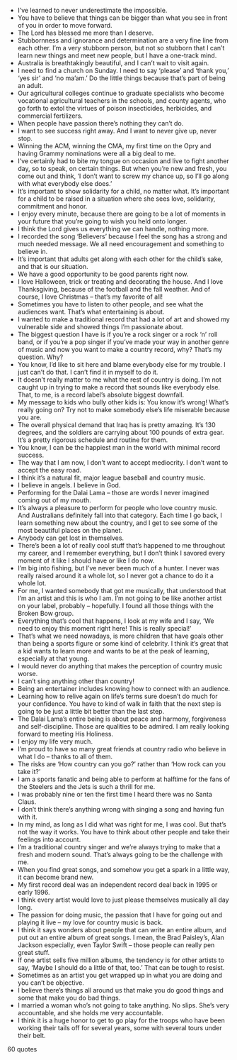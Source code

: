  - I’ve learned to never underestimate the impossible.
 - You have to believe that things can be bigger than what you see in front of you in order to move forward.
 - The Lord has blessed me more than I deserve.
 - Stubbornness and ignorance and determination are a very fine line from each other. I’m a very stubborn person, but not so stubborn that I can’t learn new things and meet new people, but I have a one-track mind.
 - Australia is breathtakingly beautiful, and I can’t wait to visit again.
 - I need to find a church on Sunday. I need to say ‘please’ and ‘thank you,’ ‘yes sir’ and ‘no ma’am.’ Do the little things because that’s part of being an adult.
 - Our agricultural colleges continue to graduate specialists who become vocational agricultural teachers in the schools, and county agents, who go forth to extol the virtues of poison insecticides, herbicides, and commercial fertilizers.
 - When people have passion there’s nothing they can’t do.
 - I want to see success right away. And I want to never give up, never stop.
 - Winning the ACM, winning the CMA, my first time on the Opry and having Grammy nominations were all a big deal to me.
 - I’ve certainly had to bite my tongue on occasion and live to fight another day, so to speak, on certain things. But when you’re new and fresh, you come out and think, ‘I don’t want to screw my chance up, so I’ll go along with what everybody else does.’
 - It’s important to show solidarity for a child, no matter what. It’s important for a child to be raised in a situation where she sees love, solidarity, commitment and honor.
 - I enjoy every minute, because there are going to be a lot of moments in your future that you’re going to wish you held onto longer.
 - I think the Lord gives us everything we can handle, nothing more.
 - I recorded the song ‘Believers’ because I feel the song has a strong and much needed message. We all need encouragement and something to believe in.
 - It’s important that adults get along with each other for the child’s sake, and that is our situation.
 - We have a good opportunity to be good parents right now.
 - I love Halloween, trick or treating and decorating the house. And I love Thanksgiving, because of the football and the fall weather. And of course, I love Christmas – that’s my favorite of all!
 - Sometimes you have to listen to other people, and see what the audiences want. That’s what entertaining is about.
 - I wanted to make a traditional record that had a lot of art and showed my vulnerable side and showed things I’m passionate about.
 - The biggest question I have is if you’re a rock singer or a rock ‘n’ roll band, or if you’re a pop singer if you’ve made your way in another genre of music and now you want to make a country record, why? That’s my question. Why?
 - You know, I’d like to sit here and blame everybody else for my trouble. I just can’t do that. I can’t find it in myself to do it.
 - It doesn’t really matter to me what the rest of country is doing. I’m not caught up in trying to make a record that sounds like everybody else. That, to me, is a record label’s absolute biggest downfall.
 - My message to kids who bully other kids is: You know it’s wrong! What’s really going on? Try not to make somebody else’s life miserable because you are.
 - The overall physical demand that Iraq has is pretty amazing. It’s 130 degrees, and the soldiers are carrying about 100 pounds of extra gear. It’s a pretty rigorous schedule and routine for them.
 - You know, I can be the happiest man in the world with minimal record success.
 - The way that I am now, I don’t want to accept mediocrity. I don’t want to accept the easy road.
 - I think it’s a natural fit, major league baseball and country music.
 - I believe in angels. I believe in God.
 - Performing for the Dalai Lama – those are words I never imagined coming out of my mouth.
 - It’s always a pleasure to perform for people who love country music. And Australians definitely fall into that category. Each time I go back, I learn something new about the country, and I get to see some of the most beautiful places on the planet.
 - Anybody can get lost in themselves.
 - There’s been a lot of really cool stuff that’s happened to me throughout my career, and I remember everything, but I don’t think I savored every moment of it like I should have or like I do now.
 - I’m big into fishing, but I’ve never been much of a hunter. I never was really raised around it a whole lot, so I never got a chance to do it a whole lot.
 - For me, I wanted somebody that got me musically, that understood that I’m an artist and this is who I am. I’m not going to be like another artist on your label, probably – hopefully. I found all those things with the Broken Bow group.
 - Everything that’s cool that happens, I look at my wife and I say, ‘We need to enjoy this moment right here! This is really special!’
 - That’s what we need nowadays, is more children that have goals other than being a sports figure or some kind of celebrity. I think it’s great that a kid wants to learn more and wants to be at the peak of learning, especially at that young.
 - I would never do anything that makes the perception of country music worse.
 - I can’t sing anything other than country!
 - Being an entertainer includes knowing how to connect with an audience.
 - Learning how to relive again on life’s terms sure doesn’t do much for your confidence. You have to kind of walk in faith that the next step is going to be just a little bit better than the last step.
 - The Dalai Lama’s entire being is about peace and harmony, forgiveness and self-discipline. Those are qualities to be admired. I am really looking forward to meeting His Holiness.
 - I enjoy my life very much.
 - I’m proud to have so many great friends at country radio who believe in what I do – thanks to all of them.
 - The risks are ‘How country can you go?’ rather than ‘How rock can you take it?’
 - I am a sports fanatic and being able to perform at halftime for the fans of the Steelers and the Jets is such a thrill for me.
 - I was probably nine or ten the first time I heard there was no Santa Claus.
 - I don’t think there’s anything wrong with singing a song and having fun with it.
 - In my mind, as long as I did what was right for me, I was cool. But that’s not the way it works. You have to think about other people and take their feelings into account.
 - I’m a traditional country singer and we’re always trying to make that a fresh and modern sound. That’s always going to be the challenge with me.
 - When you find great songs, and somehow you get a spark in a little way, it can become brand new.
 - My first record deal was an independent record deal back in 1995 or early 1996.
 - I think every artist would love to just please themselves musically all day long.
 - The passion for doing music, the passion that I have for going out and playing it live – my love for country music is back.
 - I think it says wonders about people that can write an entire album, and put out an entire album of great songs. I mean, the Brad Paisley’s, Alan Jackson especially, even Taylor Swift – those people can really pen great stuff.
 - If one artist sells five million albums, the tendency is for other artists to say, ‘Maybe I should do a little of that, too.’ That can be tough to resist.
 - Sometimes as an artist you get wrapped up in what you are doing and you can’t be objective.
 - I believe there’s things all around us that make you do good things and some that make you do bad things.
 - I married a woman who’s not going to take anything. No slips. She’s very accountable, and she holds me very accountable.
 - I think it is a huge honor to get to go play for the troops who have been working their tails off for several years, some with several tours under their belt.

60 quotes